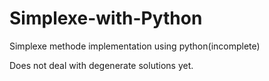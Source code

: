 # Simplexe-with-Python
Simplexe methode implementation using python(incomplete) 

Does not deal with degenerate solutions yet.
